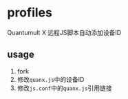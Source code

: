 # profiles

Quantumult X 远程JS脚本自动添加设备ID

## usage
1. fork
2. 修改`quanx.js`中的设备ID
3. 修改`js.conf`中的`quanx.js`引用链接
